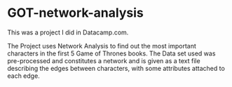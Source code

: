 # GOT-network-analysis

This was a project I did in Datacamp.com.

The Project uses Network Analysis to find out the most important characters in the first 5 Game of Thrones books.
The Data set used was pre-processed and constitutes a network and is given as a text file describing the edges between characters, with some attributes attached to each edge.
